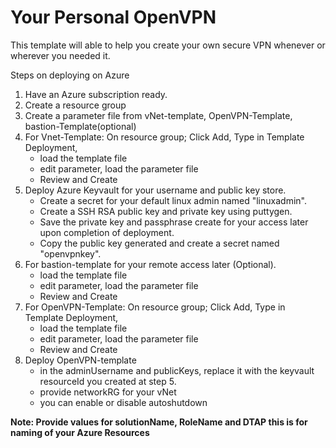 # Your Personal OpenVPN

This template will able to help you create your own secure VPN whenever or wherever you needed it.


Steps on deploying on Azure

1. Have an Azure subscription ready.
2. Create a resource group
3. Create a parameter file from vNet-template, OpenVPN-Template, bastion-Template(optional)
4. For Vnet-Template: On resource group; Click Add, Type in Template Deployment, 
    - load the template file
    - edit parameter, load the parameter file
    - Review and Create
5. Deploy Azure Keyvault for your username and public key store.
    - Create a secret for your default linux admin named "linuxadmin".
    - Create a SSH RSA public key and private key using puttygen.
    - Save the private key and passphrase create for your access later upon completion of deployment.
    - Copy the public key generated and create a secret named "openvpnkey".
6. For bastion-template for your remote access later (Optional).
    - load the template file
    - edit parameter, load the parameter file
    - Review and Create
7. For OpenVPN-Template: On resource group; Click Add, Type in Template Deployment, 
    - load the template file
    - edit parameter, load the parameter file
    - Review and Create
8. Deploy OpenVPN-template
    - in the adminUsername and publicKeys, replace it with the keyvault resourceId you created at step 5.
    - provide networkRG for your vNet
    - you can enable or disable autoshutdown
    
    
**Note: Provide values for solutionName, RoleName and DTAP this is for naming of your Azure Resources**
